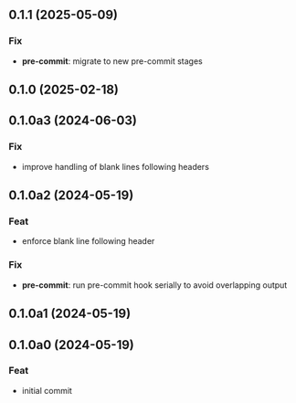 ## 0.1.1 (2025-05-09)

### Fix

- **pre-commit**: migrate to new pre-commit stages

## 0.1.0 (2025-02-18)

## 0.1.0a3 (2024-06-03)

### Fix

- improve handling of blank lines following headers

## 0.1.0a2 (2024-05-19)

### Feat

- enforce blank line following header

### Fix

- **pre-commit**: run pre-commit hook serially to avoid overlapping output

## 0.1.0a1 (2024-05-19)

## 0.1.0a0 (2024-05-19)

### Feat

- initial commit
